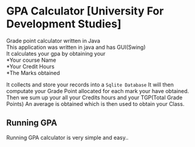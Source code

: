 # GPA Calculator [University For Development Studies]
Grade point calculator written in Java <br/>
This application was written in java and has GUI(Swing)<br/>
It calculates your gpa by obtaining your <br/>
*Your course Name<br/>
*Your Credit Hours<br/>
*The Marks obtained<br/>

It collects and store your records into a `Sqlite Database`
It will then computate your Grade Point allocated for each mark your have obtained.
Then we sum up your all your Credits hours and your TGP(Total Grade Points)
An average is obtained which is then used to obtain your Class.

## Running GPA 
Running GPA calculator is very simple and easy..
